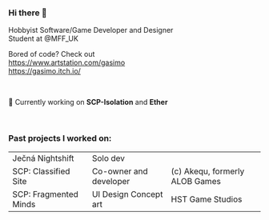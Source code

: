 ### Hi there 👋

Hobbyist Software/Game Developer and Designer
<br> 
Student at @MFF_UK

Bored of code? Check out <br> 
https://www.artstation.com/gasimo <br> 
https://gasimo.itch.io/

<br> 

🔭 Currently working on **SCP-Isolation** and **Ether**

<br>

### Past projects I worked on:

|             |    |            |
|--------------      |-----------    |------------|
|Ječná Nightshift   |Solo dev    |         |
|SCP: Classified Site |Co-owner and developer | (c) Akequ, formerly ALOB Games |
|SCP: Fragmented Minds |UI Design Concept art | HST Game Studios | 


<!--
**GasimoCodes/GasimoCodes** is a ✨ _special_ ✨ repository because its `README.md` (this file) appears on your GitHub profile.

Here are some ideas to get you started:

- 🔭 I’m currently working on ...
- 🌱 I’m currently learning ...
- 👯 I’m looking to collaborate on ...
- 🤔 I’m looking for help with ...
- 💬 Ask me about ...
- 📫 How to reach me: ...
- 😄 Pronouns: ...
- ⚡ Fun fact: ...
-->


